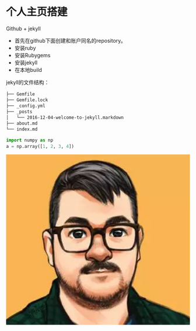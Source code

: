 # 个人主页搭建

Github + jekyll

- 首先在github下面创建和账户同名的repository。
- 安装ruby
- 安装Rubygems
- 安装jekyll
- 在本地build

jekyll的文件结构：
```
├── Gemfile
├── Gemfile.lock
├── _config.yml
├── _posts
│   └── 2016-12-04-welcome-to-jekyll.markdown
├── about.md
└── index.md
```



```python
import numpy as np
a = np.array([1, 2, 3, 4])
```



![test](/assets/pic/test.png)

